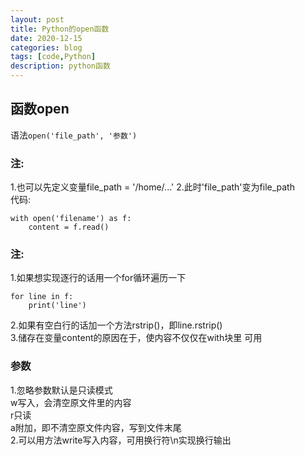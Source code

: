 ```yaml
---
layout: post
title: Python的open函数
date: 2020-12-15
categories: blog
tags: [code,Python]
description: python函数
---     
```


## 函数open
语法`open('file_path', '参数')`    
### 注:     
1.也可以先定义变量file_path = '/home/...'
2.此时'file_path'变为file_path    
代码:    
```
with open('filename') as f:
    content = f.read()
```         
### 注:        
1.如果想实现逐行的话用一个for循环遍历一下     
```
for line in f:
    print('line')
```     
2.如果有空白行的话加一个方法rstrip()，即line.rstrip()     
3.储存在变量content的原因在于，使内容不仅仅在with块里
可用    
### 参数     
1.忽略参数默认是只读模式     
w写入，会清空原文件里的内容     
r只读       
a附加，即不清空原文件内容，写到文件末尾         
2.可以用方法write写入内容，可用换行符\n实现换行输出      
